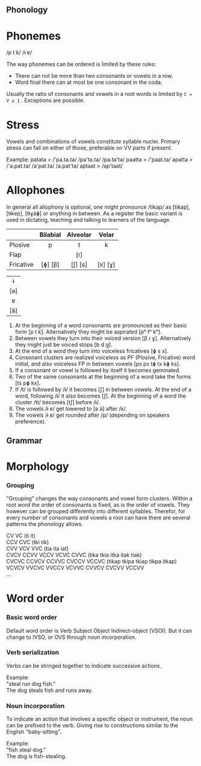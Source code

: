 Phonology
---------

Phonemes
========

/p t k/ /ɨ ɐ/

The way phonemes can be ordered is limited by these rules:

* There can not be more than two consonants or vowels in a row.
* Word final there can at most be one consonant in the coda.

Usually the ratio of consonants and vowels in a root words is limited by `C = V ± 1` . Exceptions are possible.

Stress
======

Vowels and combinations of vowels constitute syllable nuclei. Primary stress can fall on either of those, preferable on VV parts if present.

Example:
patata > /'pa.ta.ta/ /pa'ta.ta/ /pa.ta'ta/
paatta > /'paat.ta/
apatta > /'a.pat.ta/ /a'pat.ta/ /a.pat'ta/
aptaat > /ap'taat/

Allophones
==========

In general all allophony is optional, one might pronounce /tikap/ as [tikap], [tɨkɐp], [tɨɣäɸ] or anything in between. As a register the basic variant is used in dictating, teaching and talking to learners of the language.

|                   | Bilabial | Alveolar | Velar   |
| ----------------- |:--------:|:--------:|:-------:|
| Plosive           | p        | t        | k       |
| Flap              |          | [ɾ]      |         |
| Fricative         | [ɸ] [β]  | [ʃ] [s]  | [x] [ɣ] |

|   |
|:-:|
| ɨ |
|[ə]|
| ɐ |
|[ä]|

1. At the beginning of a word consonants are pronounced as their basic form [p t k]. Alternatively they might be aspirated [pʰ tʰ kʰ].
2. Between vowels they turn into their voiced version [β ɾ ɣ]. Alternatively they might just be voiced stops [b d g].
3. At the end of a word they turn into voiceless fricatives [ɸ s x].
4. Consonant clusters are realized voiceless as PF (Plosive, Fricative) word initial, and also voiceless FP in between vowels [ps px tɸ tx kɸ ks].
5. If a consonant or vowel is followed by itself it becomes geminated. 
6. Two of the same consonants at the beginning of a word take the forms [ts pɸ kx].
6. If /t/ is followed by /ɨ/ it becomes [ʃ] in between vowels. At the end of a word, following /ɨ/ it also becomes [ʃ]. At the beginning of a word the cluster /tt/ becomes [tʃ] before /ɨ/.
7. The vowels /ɨ ɐ/ get lowered to [ə ä] after /k/.
8. The vowels /ɨ ɐ/ get rounded after /p/ (depending on speakers preference).

Grammar
-------

Morphology
==========

### Grouping

"Grouping" changes the way consonants and vowel form clusters. Within a root word the order of consonants is fixed, as is the order of vowels. They however can be grouped differently into different syllables.
Therefor, for every number of consonants and vowels a root can have there are several patterns the phonology allows.

CV VC (ti it)  
CCV CVC (tki tik)  
CVV VCV VVC (tia ita iat)  
CVCV CCVV VCCV VCVC CVVC (tika tkia itka itak tiak)  
CVCVC CCVCV CCVVC CVCCV VCCVC (tikap tkipa tkiap tikpa itkap)  
VCVCV VVCVC VVCCV VCVVC CVVCV CVCVV VCCVV  
...

Word order
==========

### Basic word order

Default word order is Verb Subject Object Indirect-object (VSOI).
But it can change to IVSO, or OVS through noun incorporation.

### Verb serialization

Verbs can be stringed together to indicate successive actions.

Example:  
"steal run dog fish."  
The dog steals fish and runs away.

### Noun incorporation

To indicate an action that involves a specific object or instrument, the noun can be prefixed to the verb. Giving rise to constructions similar to the English "baby-sitting".

Example:  
"fish steal dog."  
The dog is fish-stealing.
